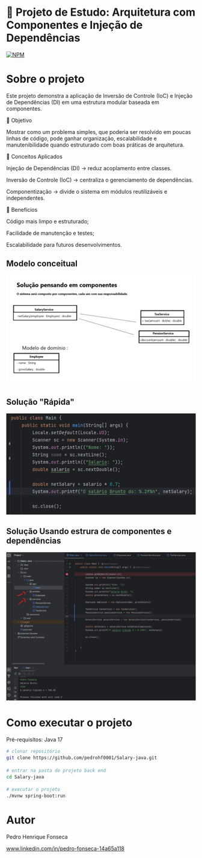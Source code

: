 # 🚀 Projeto de Estudo: Arquitetura com Componentes e Injeção de Dependências
[![NPM](https://img.shields.io/npm/l/react)](https://github.com/pedrohf0001/Salary-java/blob/main/LICENSE) 

# Sobre o projeto

Este projeto demonstra a aplicação de Inversão de Controle (IoC) e Injeção de Dependências (DI) em uma estrutura modular baseada em componentes.

🎯 Objetivo

Mostrar como um problema simples, que poderia ser resolvido em poucas linhas de código, pode ganhar organização, escalabilidade e manutenibilidade quando estruturado com boas práticas de arquitetura.

🔑 Conceitos Aplicados

Injeção de Dependências (DI) → reduz acoplamento entre classes.

Inversão de Controle (IoC) → centraliza o gerenciamento de dependências.

Componentização → divide o sistema em módulos reutilizáveis e independentes.

🚀 Benefícios

Código mais limpo e estruturado;

Facilidade de manutenção e testes;

Escalabilidade para futuros desenvolvimentos.

## Modelo conceitual
![Modelo Conceitual](https://github.com/pedrohf0001/assets/blob/c6b3cebf1cfadab867c62086133abe575729661c/Componentes%20e%20inje%C3%A7%C3%A3o%20de%20depend%C3%AAncia.png)


## Solução "Rápida"
![Modelo Conceitual](https://github.com/pedrohf0001/assets/blob/1ffa74321f4214713cc4b83b4a3d4a313c745662/Salary-Java/Solu%C3%A7%C3%A3o%20Simples.png)

## Solução Usando estrura de componentes e dependências
![Modelo Conceitual](https://github.com/pedrohf0001/assets/blob/1ffa74321f4214713cc4b83b4a3d4a313c745662/Salary-Java/inje%C3%A7%C3%A3o%20de%20depencia%20-%20codigo.png)

# Como executar o projeto

Pré-requisitos: Java 17

```bash
# clonar repositório
git clone https://github.com/pedrohf0001/Salary-java.git

# entrar na pasta do projeto back end
cd Salary-java

# executar o projeto
./mvnw spring-boot:run
```
# Autor

Pedro Henrique Fonseca

www.linkedin.com/in/pedro-fonseca-14a65a118


